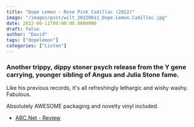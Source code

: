 ```yaml
---
title: "Dope Lemon - Rose Pink Cadillac (2022)"
image: "/images/post/wilt_20220611_Dope.Lemon.Cadillac.jpg"
date: 2022-06-11T00:00:00.0000000
draft: false
author: "David"
tags: ["dopelemon"]
categories: ["Listen"]
---
```

### Another trippy, dippy stoner psych release from the Y gene carrying, younger sibling of Angus and Julia Stone fame.

 Like his previous records, it's all refreshingly lethargic and wishy washy. Fabulous.

 Absolutely AWESOME packaging and novelty vinyl included.

-  [ABC.Net - Review](https://www.abc.net.au/triplej/news/musicnews/dope-lemon-rose-pink-cadillac-feature-album-review/13703270)
